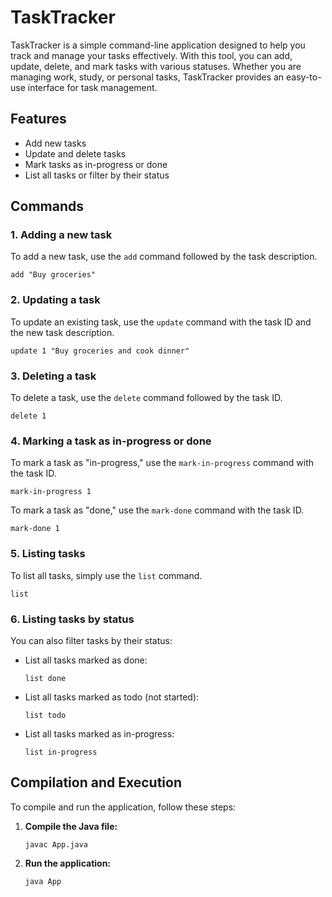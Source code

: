 # TaskTracker

TaskTracker is a simple command-line application designed to help you track and manage your tasks effectively. With this tool, you can add, update, delete, and mark tasks with various statuses. Whether you are managing work, study, or personal tasks, TaskTracker provides an easy-to-use interface for task management.

## Features

- Add new tasks
- Update and delete tasks
- Mark tasks as in-progress or done
- List all tasks or filter by their status

## Commands

### 1. Adding a new task
To add a new task, use the `add` command followed by the task description.

```
add "Buy groceries"
```

### 2. Updating a task
To update an existing task, use the `update` command with the task ID and the new task description.

```
update 1 "Buy groceries and cook dinner"
```

### 3. Deleting a task
To delete a task, use the `delete` command followed by the task ID.

```
delete 1
```

### 4. Marking a task as in-progress or done
To mark a task as "in-progress," use the `mark-in-progress` command with the task ID.

```
mark-in-progress 1
```

To mark a task as "done," use the `mark-done` command with the task ID.

```
mark-done 1
```

### 5. Listing tasks
To list all tasks, simply use the `list` command.

```
list
```

### 6. Listing tasks by status
You can also filter tasks by their status:

- List all tasks marked as done:

  ```
  list done
  ```

- List all tasks marked as todo (not started):

  ```
  list todo
  ```

- List all tasks marked as in-progress:

  ```
  list in-progress
  ```

## Compilation and Execution

To compile and run the application, follow these steps:

1. **Compile the Java file:**

   ```
   javac App.java
   ```

2. **Run the application:**

   ```
   java App
   ```

